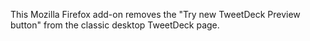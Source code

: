 This Mozilla Firefox add-on removes the "Try new TweetDeck Preview button" from the classic desktop TweetDeck page.